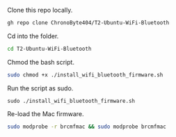 Clone this repo locally.

```bash
gh repo clone ChronoByte404/T2-Ubuntu-WiFi-Bluetooth
```

Cd into the folder.
```bash
cd T2-Ubuntu-WiFi-Bluetooth
```

Chmod the bash script.
```bash
sudo chmod +x ./install_wifi_bluetooth_firmware.sh
```

Run the script as sudo.
```
sudo ./install_wifi_bluetooth_firmware.sh
```

Re-load the Mac firmware.

```bash
sudo modprobe -r brcmfmac && sudo modprobe brcmfmac
```
